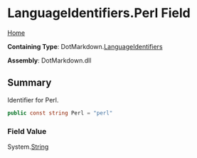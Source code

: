 <a name="_top"></a>

# LanguageIdentifiers\.Perl Field

[Home](../../../README.md#_top)

**Containing Type**: DotMarkdown\.[LanguageIdentifiers](../README.md#_top)

**Assembly**: DotMarkdown\.dll

## Summary

Identifier for Perl\.

```csharp
public const string Perl = "perl"
```

### Field Value

System\.[String](https://docs.microsoft.com/en-us/dotnet/api/system.string)

